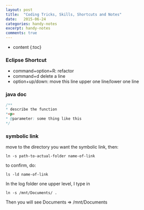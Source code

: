 ```yaml
---
layout: post
title:  "Coding Tricks, Skills, Shortcuts and Notes"
date:   2015-06-24
categories: handy-notes
excerpt: handy-notes
comments: true
---
```


* content
{:toc}

### Eclipse Shortcut

* command+option+R: refactor
* command+d delete a line
* option+up/down: move this line upper one line/lower one line

### java doc 
~~~ java 
/**
* describe the function
*<p>
* @parameter: some thing like this
*/
~~~

### symbolic link
move to the directory you want the symbolic link, then:

~~~ shell
ln -s path-to-actual-folder name-of-link
~~~

to confirm, do:

~~~ shell
ls -ld name-of-link
~~~

In the log folder one upper level, I type in 

~~~ shell
ln -s /mnt/Documents/ .
~~~

Then you will see Documents => /mnt/Documents
